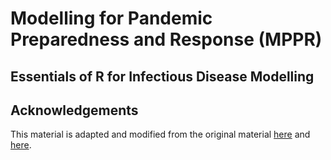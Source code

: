 # Modelling for Pandemic Preparedness and Response (MPPR)

## Essentials of R for Infectious Disease Modelling

## Acknowledgements

This material is adapted and modified from the original material [here](https://github.com/sbfnk/mfiidd/blob/5e8f2e0cb529eda1d508b4ab54934a95abb0ee89/Rmd/slides/rintro.pdf) and [here](https://github.com/sbfnk/modelling/blob/master/Rmd/intro_to_r_gk.Rmd).
